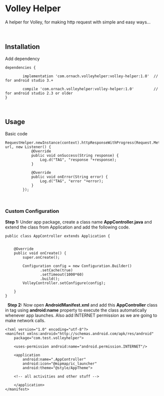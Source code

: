 # Volley Helper
A helper for Volley, for making http request with simple and easy ways...

 &nbsp;
 &nbsp;
 

## Installation
Add dependency

```
dependencies {
        
        implementation 'com.ornach.volleyhelper:volley-helper:1.0'  // for android studio 3.+
		
        compile 'com.ornach.volleyhelper:volley-helper:1.0'         // for android studio 2.3 or older
}
```

 
&nbsp;
&nbsp;
## Usage
Basic code
```
RequestHelper.newInstance(context).httpResponseWithProgress(Request.Method.GET, url, new Listener() {
            @Override
            public void onSuccess(String response) {
                Log.d("TAG", "response "+response);
            }

            @Override
            public void onError(String error) {
                Log.d("TAG", "error "+error);
            }
        });
```
&nbsp;
&nbsp;
### Custom Configuration
**Step 1:**  Under app package, create a class name **AppController.java** and extend the class from Application and add the following code.
```
public class AppController extends Application {


    @Override
    public void onCreate() {
        super.onCreate();

        Configuration config = new Configuration.Builder()
                .setCache(true)         
                .setTimeout(1000*60)    
                .build();
        VolleyController.setConfigure(config);

    }
}
```
&nbsp;
**Step 2:**  Now open **AndroidManifest.xml** and add this **AppController** class in <application> tag using **android:name** property to execute the class automatically whenever app launches. Also add INTERNET permission as we are going to make network calls.
```
<?xml version="1.0" encoding="utf-8"?>
<manifest xmlns:android="http://schemas.android.com/apk/res/android"
    package="com.test.volleyhelper">

    <uses-permission android:name="android.permission.INTERNET"/>

    <application
        android:name=".AppController"
        android:icon="@mipmap/ic_launcher"
        android:theme="@style/AppTheme">
        
	<!-- all activities and other stuff -->
	
    </application>
</manifest>
```
